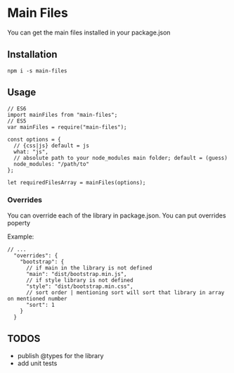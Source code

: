 # Main Files

You can get the main files installed in your package.json

## Installation

```
npm i -s main-files
```

## Usage

```
// ES6
import mainFiles from "main-files";
// ES5
var mainFiles = require("main-files");

const options = {
  // {css|js} default = js
  what: "js",
  // absolute path to your node_modules main folder; default = (guess)
  node_modules: "/path/to"
};

let requiredFilesArray = mainFiles(options);
```

### Overrides

You can override each of the library in package.json. You can put overrides poperty

Example:

```
// ...
  "overrides": {
    "bootstrap": {
      // if main in the library is not defined
      "main": "dist/bootstrap.min.js",
      // if style library is not defined
      "style": "dist/bootstrap.min.css",
      // sort order | mentioning sort will sort that library in array on mentioned number
      "sort": 1
    }
  }
```


## TODOS

- publish @types for the library
- add unit tests